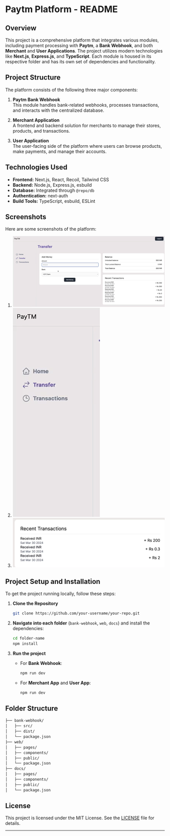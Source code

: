 



# Paytm Platform - README

## Overview

This project is a comprehensive platform that integrates various modules, including payment processing with **Paytm**, a **Bank Webhook**, and both **Merchant** and **User Applications**. The project utilizes modern technologies like **Next.js**, **Express.js**, and **TypeScript**. Each module is housed in its respective folder and has its own set of dependencies and functionality.

## Project Structure

The platform consists of the following three major components:

1. **Paytm Bank Webhook**  
   This module handles bank-related webhooks, processes transactions, and interacts with the centralized database.

2. **Merchant Application**  
   A frontend and backend solution for merchants to manage their stores, products, and transactions.

3. **User Application**  
   The user-facing side of the platform where users can browse products, make payments, and manage their accounts.

## Technologies Used

- **Frontend:** Next.js, React, Recoil, Tailwind CSS
- **Backend:** Node.js, Express.js, esbuild
- **Database:** Integrated through `@repo/db`
- **Authentication:** next-auth
- **Build Tools:** TypeScript, esbuild, ESLint

## Screenshots

Here are some screenshots of the platform:

1. ![Screenshot 1](./screenshots/1.png)
2. ![Screenshot 2](./screenshots/2.png)
3. ![Screenshot 3](./screenshots/3.png)

## Project Setup and Installation

To get the project running locally, follow these steps:

1. **Clone the Repository**

   ```bash
   git clone https://github.com/your-username/your-repo.git
   ```

2. **Navigate into each folder** (`bank-webhook`, `web`, `docs`) and install the dependencies:

   ```bash
   cd folder-name
   npm install
   ```

3. **Run the project**
   
   - For **Bank Webhook**:
   
     ```bash
     npm run dev
     ```

   - For **Merchant App** and **User App**:
   
     ```bash
     npm run dev
     ```

## Folder Structure

```bash
├── bank-webhook/
│   ├── src/
│   ├── dist/
│   └── package.json
├── web/
│   ├── pages/
│   ├── components/
│   ├── public/
│   └── package.json
├── docs/
│   ├── pages/
│   ├── components/
│   ├── public/
│   └── package.json
```

## License

This project is licensed under the MIT License. See the [LICENSE](LICENSE) file for details.

---
